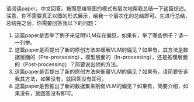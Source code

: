 请阅读paper，中文回答。按照思维导图的模式有层次地帮我总结一下这篇综述。注意，你不需要真正以图的形式展示，给我一个层次化的总结即可。先进行总结，总结完之后，你需要回答我以下的问题：
1. 这篇paper是否举了例子来证明VLM存在偏见，如果有，举了哪些例子？请一一列举。
2. 这篇paper是否提出了新的原创方法来缓解VLM的偏见？如果有，其方法是数据层面的（Pre-processing），模型层面的（In-processing），还是推理层面的（Post-processing）？简要说出他的方法。
3. 这篇paper是否提出了新的原创方法来衡量VLM的偏见？如果有，请简要告诉我其方法，如果没有，就回答没有即可。
4. 这篇paper是否推出了新的数据集来削弱VLM的偏见？如果有，简要介绍，如果没有，就回答没有即可。